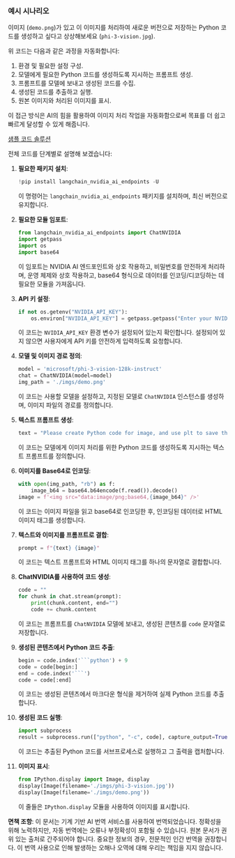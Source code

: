 ### 예시 시나리오

이미지 (`demo.png`)가 있고 이 이미지를 처리하여 새로운 버전으로 저장하는 Python 코드를 생성하고 싶다고 상상해보세요 (`phi-3-vision.jpg`).

위 코드는 다음과 같은 과정을 자동화합니다:

1. 환경 및 필요한 설정 구성.
2. 모델에게 필요한 Python 코드를 생성하도록 지시하는 프롬프트 생성.
3. 프롬프트를 모델에 보내고 생성된 코드를 수집.
4. 생성된 코드를 추출하고 실행.
5. 원본 이미지와 처리된 이미지를 표시.

이 접근 방식은 AI의 힘을 활용하여 이미지 처리 작업을 자동화함으로써 목표를 더 쉽고 빠르게 달성할 수 있게 해줍니다.

[샘플 코드 솔루션](../../../../code/06.E2E/E2E_Nvidia_NIM_Phi3_Vision.ipynb)

전체 코드를 단계별로 설명해 보겠습니다:

1. **필요한 패키지 설치**:
    ```python
    !pip install langchain_nvidia_ai_endpoints -U
    ```
    이 명령어는 `langchain_nvidia_ai_endpoints` 패키지를 설치하며, 최신 버전으로 유지합니다.

2. **필요한 모듈 임포트**:
    ```python
    from langchain_nvidia_ai_endpoints import ChatNVIDIA
    import getpass
    import os
    import base64
    ```
    이 임포트는 NVIDIA AI 엔드포인트와 상호 작용하고, 비밀번호를 안전하게 처리하며, 운영 체제와 상호 작용하고, base64 형식으로 데이터를 인코딩/디코딩하는 데 필요한 모듈을 가져옵니다.

3. **API 키 설정**:
    ```python
    if not os.getenv("NVIDIA_API_KEY"):
        os.environ["NVIDIA_API_KEY"] = getpass.getpass("Enter your NVIDIA API key: ")
    ```
    이 코드는 `NVIDIA_API_KEY` 환경 변수가 설정되어 있는지 확인합니다. 설정되어 있지 않으면 사용자에게 API 키를 안전하게 입력하도록 요청합니다.

4. **모델 및 이미지 경로 정의**:
    ```python
    model = 'microsoft/phi-3-vision-128k-instruct'
    chat = ChatNVIDIA(model=model)
    img_path = './imgs/demo.png'
    ```
    이 코드는 사용할 모델을 설정하고, 지정된 모델로 `ChatNVIDIA` 인스턴스를 생성하며, 이미지 파일의 경로를 정의합니다.

5. **텍스트 프롬프트 생성**:
    ```python
    text = "Please create Python code for image, and use plt to save the new picture under imgs/ and name it phi-3-vision.jpg."
    ```
    이 코드는 모델에게 이미지 처리를 위한 Python 코드를 생성하도록 지시하는 텍스트 프롬프트를 정의합니다.

6. **이미지를 Base64로 인코딩**:
    ```python
    with open(img_path, "rb") as f:
        image_b64 = base64.b64encode(f.read()).decode()
    image = f'<img src="data:image/png;base64,{image_b64}" />'
    ```
    이 코드는 이미지 파일을 읽고 base64로 인코딩한 후, 인코딩된 데이터로 HTML 이미지 태그를 생성합니다.

7. **텍스트와 이미지를 프롬프트로 결합**:
    ```python
    prompt = f"{text} {image}"
    ```
    이 코드는 텍스트 프롬프트와 HTML 이미지 태그를 하나의 문자열로 결합합니다.

8. **ChatNVIDIA를 사용하여 코드 생성**:
    ```python
    code = ""
    for chunk in chat.stream(prompt):
        print(chunk.content, end="")
        code += chunk.content
    ```
    이 코드는 프롬프트를 `ChatNVIDIA` 모델에 보내고, 생성된 콘텐츠를 `code` 문자열로 저장합니다.

9. **생성된 콘텐츠에서 Python 코드 추출**:
    ```python
    begin = code.index('```python') + 9
    code = code[begin:]
    end = code.index('```')
    code = code[:end]
    ```
    이 코드는 생성된 콘텐츠에서 마크다운 형식을 제거하여 실제 Python 코드를 추출합니다.

10. **생성된 코드 실행**:
    ```python
    import subprocess
    result = subprocess.run(["python", "-c", code], capture_output=True)
    ```
    이 코드는 추출된 Python 코드를 서브프로세스로 실행하고 그 출력을 캡처합니다.

11. **이미지 표시**:
    ```python
    from IPython.display import Image, display
    display(Image(filename='./imgs/phi-3-vision.jpg'))
    display(Image(filename='./imgs/demo.png'))
    ```
    이 줄들은 `IPython.display` 모듈을 사용하여 이미지를 표시합니다.

**면책 조항**:
이 문서는 기계 기반 AI 번역 서비스를 사용하여 번역되었습니다. 정확성을 위해 노력하지만, 자동 번역에는 오류나 부정확성이 포함될 수 있습니다. 원본 문서가 권위 있는 출처로 간주되어야 합니다. 중요한 정보의 경우, 전문적인 인간 번역을 권장합니다. 이 번역 사용으로 인해 발생하는 오해나 오역에 대해 우리는 책임을 지지 않습니다.